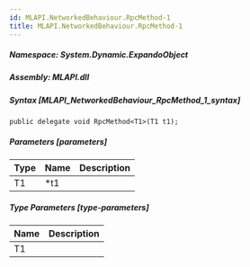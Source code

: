 ```yaml
---  
id: MLAPI.NetworkedBehaviour.RpcMethod-1  
title: MLAPI.NetworkedBehaviour.RpcMethod-1  
---
```


<div class="markdown level0 summary" markdown="1">

</div>

<div class="markdown level0 conceptual" markdown="1">

</div>

##### **Namespace**: System.Dynamic.ExpandoObject

##### **Assembly**: MLAPI.dll

##### Syntax [MLAPI_NetworkedBehaviour_RpcMethod_1_syntax]

    public delegate void RpcMethod<T1>(T1 t1);

##### Parameters [parameters]

| Type | Name | Description |
|------|------|-------------|
| T1   | \*t1 |             |

##### Type Parameters [type-parameters]

| Name | Description |
|------|-------------|
| T1   |             |
